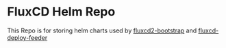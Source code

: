 # FluxCD Helm Repo

This Repo is for storing helm charts used by [fluxcd2-bootstrap](https://github.com/yashwanth-l/fluxcd2-bootstrap) and [fluxcd-deploy-feeder](https://github.com/yashwanth-l/fluxcd-deploy-feeder)
